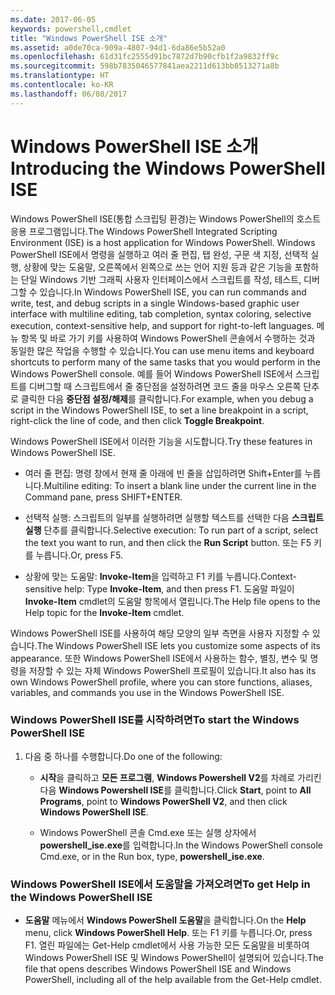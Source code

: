 ```yaml
---
ms.date: 2017-06-05
keywords: powershell,cmdlet
title: "Windows PowerShell ISE 소개"
ms.assetid: a0de70ca-909a-4807-94d1-6da86e5b52a0
ms.openlocfilehash: 61d31fc2555d91bc7872d7b90cfb1f2a9832ff9c
ms.sourcegitcommit: 598b7835046577841aea2211d613bb8513271a8b
ms.translationtype: HT
ms.contentlocale: ko-KR
ms.lasthandoff: 06/08/2017
---
```

# <a name="introducing-the-windows-powershell-ise"></a><span data-ttu-id="4d8b9-103">Windows PowerShell ISE 소개</span><span class="sxs-lookup"><span data-stu-id="4d8b9-103">Introducing the Windows PowerShell ISE</span></span>
<span data-ttu-id="4d8b9-104">Windows PowerShell ISE(통합 스크립팅 환경)는 Windows PowerShell의 호스트 응용 프로그램입니다.</span><span class="sxs-lookup"><span data-stu-id="4d8b9-104">The Windows PowerShell Integrated Scripting Environment (ISE) is a host application for Windows PowerShell.</span></span> <span data-ttu-id="4d8b9-105">Windows PowerShell ISE에서 명령을 실행하고 여러 줄 편집, 탭 완성, 구문 색 지정, 선택적 실행, 상황에 맞는 도움말, 오른쪽에서 왼쪽으로 쓰는 언어 지원 등과 같은 기능을 포함하는 단일 Windows 기반 그래픽 사용자 인터페이스에서 스크립트를 작성, 테스트, 디버그할 수 있습니다.</span><span class="sxs-lookup"><span data-stu-id="4d8b9-105">In Windows PowerShell ISE, you can run commands and write, test, and debug scripts in a single Windows-based graphic user interface with multiline editing, tab completion, syntax coloring, selective execution, context-sensitive help, and support for right-to-left languages.</span></span>
<span data-ttu-id="4d8b9-106">메뉴 항목 및 바로 가기 키를 사용하여 Windows PowerShell 콘솔에서 수행하는 것과 동일한 많은 작업을 수행할 수 있습니다.</span><span class="sxs-lookup"><span data-stu-id="4d8b9-106">You can use menu items and keyboard shortcuts to perform many of the same tasks that you would perform in the Windows PowerShell console.</span></span>  <span data-ttu-id="4d8b9-107">예를 들어 Windows PowerShell ISE에서 스크립트를 디버그할 때 스크립트에서 줄 중단점을 설정하려면 코드 줄을 마우스 오른쪽 단추로 클릭한 다음 **중단점 설정/해제**를 클릭합니다.</span><span class="sxs-lookup"><span data-stu-id="4d8b9-107">For example, when you debug a script in the Windows PowerShell ISE, to set a line breakpoint in a script, right-click the line of code, and then click **Toggle Breakpoint**.</span></span>

<span data-ttu-id="4d8b9-108">Windows PowerShell ISE에서 이러한 기능을 시도합니다.</span><span class="sxs-lookup"><span data-stu-id="4d8b9-108">Try these features in Windows PowerShell ISE.</span></span>

-   <span data-ttu-id="4d8b9-109">여러 줄 편집: 명령 창에서 현재 줄 아래에 빈 줄을 삽입하려면 Shift+Enter를 누릅니다.</span><span class="sxs-lookup"><span data-stu-id="4d8b9-109">Multiline editing: To insert a blank line under the current line in the Command pane, press SHIFT+ENTER.</span></span>

-   <span data-ttu-id="4d8b9-110">선택적 실행: 스크립트의 일부를 실행하려면 실행할 텍스트를 선택한 다음 **스크립트 실행** 단추를 클릭합니다.</span><span class="sxs-lookup"><span data-stu-id="4d8b9-110">Selective execution: To run part of a script, select the text you want to run, and then click the **Run Script** button.</span></span> <span data-ttu-id="4d8b9-111">또는 F5 키를 누릅니다.</span><span class="sxs-lookup"><span data-stu-id="4d8b9-111">Or, press F5.</span></span>

-   <span data-ttu-id="4d8b9-112">상황에 맞는 도움말: **Invoke-Item**을 입력하고 F1 키를 누릅니다.</span><span class="sxs-lookup"><span data-stu-id="4d8b9-112">Context-sensitive help: Type **Invoke-Item**, and then press F1.</span></span> <span data-ttu-id="4d8b9-113">도움말 파일이 **Invoke-Item** cmdlet의 도움말 항목에서 열립니다.</span><span class="sxs-lookup"><span data-stu-id="4d8b9-113">The Help file opens to the Help topic for the **Invoke-Item** cmdlet.</span></span>

<span data-ttu-id="4d8b9-114">Windows PowerShell ISE를 사용하여 해당 모양의 일부 측면을 사용자 지정할 수 있습니다.</span><span class="sxs-lookup"><span data-stu-id="4d8b9-114">The Windows PowerShell ISE lets you customize some aspects of its appearance.</span></span> <span data-ttu-id="4d8b9-115">또한 Windows PowerShell ISE에서 사용하는 함수, 별칭, 변수 및 명령을 저장할 수 있는 자체 Windows PowerShell 프로필이 있습니다.</span><span class="sxs-lookup"><span data-stu-id="4d8b9-115">It also has its own Windows PowerShell profile, where you can store functions, aliases, variables, and commands you use in the Windows PowerShell ISE.</span></span>

### <a name="to-start-the-windows-powershell-ise"></a><span data-ttu-id="4d8b9-116">Windows PowerShell ISE를 시작하려면</span><span class="sxs-lookup"><span data-stu-id="4d8b9-116">To start the Windows PowerShell ISE</span></span>

1.  <span data-ttu-id="4d8b9-117">다음 중 하나를 수행합니다.</span><span class="sxs-lookup"><span data-stu-id="4d8b9-117">Do one of the following:</span></span>

    -   <span data-ttu-id="4d8b9-118">**시작**을 클릭하고 **모든 프로그램**, **Windows Powershell V2**를 차례로 가리킨 다음 **Windows Powershell ISE**를 클릭합니다.</span><span class="sxs-lookup"><span data-stu-id="4d8b9-118">Click **Start**, point to **All Programs**, point to **Windows PowerShell V2**, and then click **Windows PowerShell ISE**.</span></span>

    -   <span data-ttu-id="4d8b9-119">Windows PowerShell 콘솔 Cmd.exe 또는 실행 상자에서 **powershell_ise.exe**를 입력합니다.</span><span class="sxs-lookup"><span data-stu-id="4d8b9-119">In the Windows PowerShell console Cmd.exe, or in the Run box, type, **powershell_ise.exe**.</span></span>

### <a name="to-get-help-in-the-windows-powershell-ise"></a><span data-ttu-id="4d8b9-120">Windows PowerShell ISE에서 도움말을 가져오려면</span><span class="sxs-lookup"><span data-stu-id="4d8b9-120">To get Help in the Windows PowerShell ISE</span></span>

-   <span data-ttu-id="4d8b9-121">**도움말** 메뉴에서 **Windows PowerShell 도움말**을 클릭합니다.</span><span class="sxs-lookup"><span data-stu-id="4d8b9-121">On the **Help** menu, click **Windows PowerShell Help**.</span></span> <span data-ttu-id="4d8b9-122">또는 F1 키를 누릅니다.</span><span class="sxs-lookup"><span data-stu-id="4d8b9-122">Or, press F1.</span></span> <span data-ttu-id="4d8b9-123">열린 파일에는 Get-Help cmdlet에서 사용 가능한 모든 도움말을 비롯하여 Windows PowerShell ISE 및 Windows PowerShell이 설명되어 있습니다.</span><span class="sxs-lookup"><span data-stu-id="4d8b9-123">The file that opens describes Windows PowerShell ISE and Windows PowerShell, including all of the help available from the Get-Help cmdlet.</span></span>

